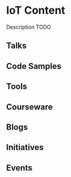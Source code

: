 # IoT Content

Description TODO

## Talks

## Code Samples

## Tools

## Courseware

## Blogs

## Initiatives

## Events
